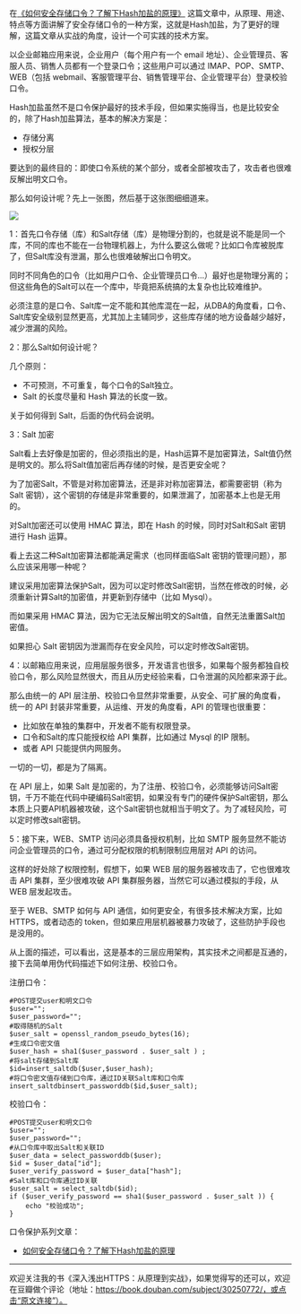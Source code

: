 在[《如何安全存储口令？了解下Hash加盐的原理》](https://mp.weixin.qq.com/s/1X_aOoadk1CCBzGFC-EM3w) 这篇文章中，从原理、用途、特点等方面讲解了安全存储口令的一种方案，这就是Hash加盐，为了更好的理解，这篇文章从实战的角度，设计一个可实践的技术方案。

以企业邮箱应用来说，企业用户（每个用户有一个 email 地址）、企业管理员、客服人员、销售人员都有一个登录口令；这些用户可以通过 IMAP、POP、SMTP、WEB（包括 webmail、客服管理平台、销售管理平台、企业管理平台）登录校验口令。

Hash加盐虽然不是口令保护最好的技术手段，但如果实施得当，也是比较安全的，除了Hash加盐算法，基本的解决方案是：

- 存储分离
- 授权分层

要达到的最终目的：即使口令系统的某个部分，或者全部被攻击了，攻击者也很难反解出明文口令。

那么如何设计呢？先上一张图，然后基于这张图细细道来。

![](1-15-hash-jg.png)

1：首先口令存储（库）和Salt存储（库）是物理分割的，也就是说不能是同一个库，不同的库也不能在一台物理机器上，为什么要这么做呢？比如口令库被脱库了，但Salt库没有泄漏，那么也很难破解出口令明文。

同时不同角色的口令（比如用户口令、企业管理员口令...）最好也是物理分离的；但这些角色的Salt可以在一个库中，毕竟把系统搞的太复杂也比较难维护。

必须注意的是口令、Salt库一定不能和其他库混在一起，从DBA的角度看，口令、Salt库安全级别显然更高，尤其加上主辅同步，这些库存储的地方设备越少越好，减少泄漏的风险。

2：那么Salt如何设计呢？

几个原则：

- 不可预测，不可重复，每个口令的Salt独立。
- Salt 的长度尽量和 Hash 算法的长度一致。

关于如何得到 Salt，后面的伪代码会说明。

3：Salt 加密

Salt看上去好像是加密的，但必须指出的是，Hash运算不是加密算法，Salt值仍然是明文的。那么将Salt值加密后再存储的时候，是否更安全呢？

为了加密Salt，不管是对称加密算法，还是非对称加密算法，都需要密钥（称为 Salt 密钥），这个密钥的存储是非常重要的，如果泄漏了，加密基本上也是无用的。

对Salt加密还可以使用 HMAC 算法，即在 Hash 的时候，同时对Salt和Salt 密钥进行 Hash 运算。

看上去这二种Salt加密算法都能满足需求（也同样面临Salt 密钥的管理问题），那么应该采用哪一种呢？

建议采用加密算法保护Salt，因为可以定时修改Salt密钥，当然在修改的时候，必须重新计算Salt的加密值，并更新到存储中（比如 Mysql）。

而如果采用 HMAC 算法，因为它无法反解出明文的Salt值，自然无法重置Salt加密值。

如果担心 Salt 密钥因为泄漏而存在安全风险，可以定时修改Salt密钥。

4：以邮箱应用来说，应用层服务很多，开发语言也很多，如果每个服务都独自校验口令，那么风险显然很大，而且从历史经验来看，口令泄漏的风险都来源于此。

那么由统一的 API 层注册、校验口令显然非常重要，从安全、可扩展的角度看，统一的 API 封装非常重要，从运维、开发的角度看，API 的管理也很重要：

- 比如放在单独的集群中，开发者不能有权限登录。
- 口令和Salt的库只能授权给 API 集群，比如通过 Mysql 的IP 限制。
- 或者 API 只能提供内网服务。

一切的一切，都是为了隔离。

在 API 层上，如果 Salt 是加密的，为了注册、校验口令，必须能够访问Salt密钥，千万不能在代码中硬编码Salt密钥，如果没有专门的硬件保护Salt密钥，那么本质上只要API机器被攻破，这个Salt密钥也就相当于明文了。为了减轻风险，可以定时修改salt密钥。

5：接下来，WEB、SMTP 访问必须具备授权机制，比如 SMTP 服务显然不能访问企业管理员的口令，通过可分配权限的机制限制应用层对 API 的访问。

这样的好处除了权限控制，假想下，如果 WEB 层的服务器被攻击了，它也很难攻击 API 集群，至少很难攻破 API 集群服务器，当然它可以通过模拟的手段，从 WEB 层发起攻击。

至于 WEB、SMTP 如何与 API 通信，如何更安全，有很多技术解决方案，比如 HTTPS，或者动态的 token，但如果应用层机器被暴力攻破了，这些防护手段也是没用的。

从上面的描述，可以看出，这是基本的三层应用架构，其实技术之间都是互通的，接下去简单用伪代码描述下如何注册、校验口令。

注册口令：

```
#POST提交user和明文口令
$user="";
$user_password="";
#取得随机的Salt
$user_salt = openssl_random_pseudo_bytes(16);
#生成口令密文值
$user_hash = sha1($user_password . $user_salt ) ;
#将salt存储到Salt库
$id=insert_saltdb($user,$user_hash);
#将口令密文值存储到口令库，通过ID关联Salt库和口令库
insert_saltdbinsert_passworddb($id,$user_salt);
```

校验口令：

```
#POST提交user和明文口令
$user="";
$user_password="";
#从口令库中取出Salt和关联ID
$user_data = select_passworddb($user);
$id = $user_data["id"];
$user_verify_password = $user_data["hash"];
#Salt库和口令库通过ID关联
$user_salt = select_saltdb($id);
if ($user_verify_password == sha1($user_password . $user_salt )) {
	echo "校验成功";
}
```

口令保护系列文章：

- [如何安全存储口令？了解下Hash加盐的原理](https://mp.weixin.qq.com/s/1X_aOoadk1CCBzGFC-EM3w)

--- 

欢迎关注我的书《深入浅出HTTPS：从原理到实战》，如果觉得写的还可以，欢迎在豆瓣做个评论（地址：https://book.douban.com/subject/30250772/，或点击“原文连接”）。